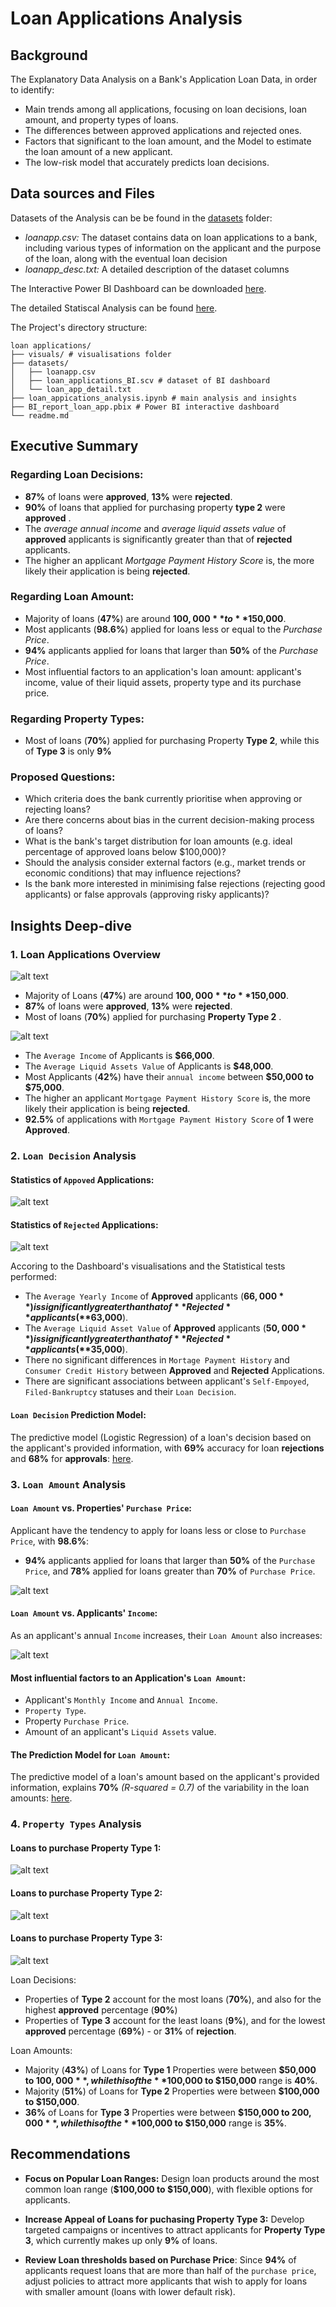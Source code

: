 # Loan Applications Analysis

## Background
The Explanatory Data Analysis on a Bank's Application Loan Data, in order to identify:
- Main trends among all applications, focusing on loan decisions, loan amount, and property types of loans.
- The differences between approved applications and rejected ones.
- Factors that significant to the loan amount, and the Model to estimate the loan amount of a new applicant.
- The low-risk model that accurately predicts loan decisions.

## Data sources and Files

Datasets of the Analysis can be be found in the [datasets](./datasets/) folder:
- *loanapp.csv:* The dataset contains data on loan applications to a bank, including various types of information on the applicant and the purpose of the loan, along with the eventual loan decision
- *loanapp_desc.txt:* A detailed description of the dataset columns 

The Interactive Power BI Dashboard can be downloaded [here](./BI_report_loan_app.pbix).

The detailed Statiscal Analysis can be found [here](./loan_appications_analysis.ipynb).

The Project's directory structure:
```
loan applications/
├── visuals/ # visualisations folder 
├── datasets/
│   ├── loanapp.csv
│   ├── loan_applications_BI.scv # dataset of BI dashboard
│   └── loan_app_detail.txt
├── loan_appications_analysis.ipynb # main analysis and insights
├── BI_report_loan_app.pbix # Power BI interactive dashboard
└── readme.md
```

## Executive Summary

### Regarding Loan Decisions:
- **87%** of loans were **approved**, **13%** were **rejected**.
- **90%** of loans that applied for purchasing property **type 2** were **approved** .
- The *average annual income* and *average liquid assets value* of **approved** applicants is significantly greater than that of **rejected** applicants.
- The higher an applicant *Mortgage Payment History Score* is, the more likely their application is being **rejected**.

### Regarding Loan Amount:
- Majority of loans (**47%**) are around **$100,000** to **$150,000**.
- Most applicants (**98.6%**) applied for loans less or equal to the *Purchase Price*.
- **94%** applicants applied for loans that larger than **50%** of the *Purchase Price*.
- Most influential factors to an application's loan amount: applicant's income, value of their liquid assets, property type and its purchase price.

### Regarding Property Types:
- Most of loans (**70%**) applied for purchasing Property **Type 2**, while this of **Type 3** is only **9%**

### Proposed Questions:
- Which criteria does the bank currently prioritise when approving or rejecting loans?
- Are there concerns about bias in the current decision-making process of loans?
- What is the bank's target distribution for loan amounts (e.g. ideal percentage of approved loans below $100,000)?
- Should the analysis consider external factors (e.g., market trends or economic conditions) that may influence rejections?
- Is the bank more interested in minimising false rejections (rejecting good applicants) or false approvals (approving risky applicants)?

## Insights Deep-dive
### 1. Loan Applications Overview

![alt text](./visuals/loan_overview_1.png)

- Majority of Loans (**47%**) are around **$100,000** to **$150,000**.
- **87%** of loans were **approved**, **13%** were **rejected**.
- Most of loans (**70%**) applied for purchasing **Property Type 2** .

![alt text](./visuals/loan_overview_2.png)

- The `Average Income` of Applicants is **$66,000**.
- The `Average Liquid Assets Value` of Applicants is **$48,000**.
- Most Applicants (**42%**) have their `annual income` between **$50,000 to $75,000**.
- The higher an applicant `Mortgage Payment History Score` is, the more likely their application is being **rejected**.
- **92.5%** of applications with `Mortgage Payment History Score` of **1** were **Approved**.

### 2. `Loan Decision` Analysis

#### Statistics of `Appoved` Applications:
![alt text](./visuals/approved.png)

#### Statistics of `Rejected` Applications:
![alt text](./visuals/rejected.png)

Accoring to the Dashboard's visualisations and the Statistical tests performed:

- The `Average Yearly Income` of **Approved** applicants (**$66,000**) is significantly greater than that of **Rejected** applicants (**$63,000**).
- The `Average Liquid Asset Value` of **Approved** applicants (**$50,000**) is significantly greater than that of **Rejected** applicants (**$35,000**).
- There no significant differences in `Mortage Payment History` and `Consumer Credit History` between **Approved** and **Rejected** Applications. 
- There are significant associations between applicant's `Self-Empoyed`, `Filed-Bankruptcy` statuses and their `Loan Decision`.

#### `Loan Decision` Prediction Model:
The predictive model (Logistic Regression) of a loan's decision based on the applicant's provided information, with **69%** accuracy for loan **rejections** and **68%** for **approvals**: [here](./loan_appications_analysis.ipynb).

### 3. `Loan Amount` Analysis

#### `Loan Amount` vs. Properties' `Purchase Price`:
Applicant have the tendency to apply for loans less or close to `Purchase Price`, with **98.6%**:
- **94%** applicants applied for loans that larger than **50%** of the `Purchase Price`, and **78%** applied for loans greater than **70%** of `Purchase Price`. 

![alt text](./visuals/loan_amount_1.png)

####  `Loan Amount` vs. Applicants' `Income`:
As an applicant's annual `Income` increases, their `Loan Amount` also increases:

![alt text](./visuals/loan_amount_2.png)

#### Most influential factors to an Application's `Loan Amount`: 
- Applicant's `Monthly Income` and `Annual Income`.
- `Property Type`.
- Property `Purchase Price`. 
- Amount of an applicant's `Liquid Assets` value.

#### The Prediction Model for `Loan Amount`:
The predictive model of a loan's amount based on the applicant's provided information, explains **70%** *(R-squared = 0.7)* of the variability in the loan amounts: [here](./loan_appications_analysis.ipynb).

### 4. `Property Types` Analysis

#### Loans to purchase **Property Type 1**:
![alt text](./visuals/property_1.png)

#### Loans to purchase **Property Type 2**:
![alt text](./visuals/property_2.png)

#### Loans to purchase **Property Type 3**:
![alt text](./visuals/property_3.png)

Loan Decisions:
- Properties of **Type 2** account for the most loans (**70%**), and also for the highest **approved** percentage (**90%**)
- Properties of **Type 3** account for the least loans (**9%**), and for the lowest **approved** percentage (**69%**) - or **31%** of **rejection**.

Loan Amounts:
- Majority (**43%**) of Loans for **Type 1** Properties were between **$50,000 to $100,000**, while this of the **$100,000 to $150,000** range is **40%**. 
- Majority (**51%**) of Loans for **Type 2** Properties were between **$100,000 to $150,000**.
- **36%** of Loans for **Type 3** Properties were between **$150,000 to $200,000**, while this of the **$100,000 to $150,000** range is **35%**.
 
## Recommendations
- **Focus on Popular Loan Ranges:** Design loan products around the most common loan range (**$100,000 to $150,000**), with flexible options for applicants.

- **Increase Appeal of Loans for puchasing Property Type 3:**
Develop targeted campaigns or incentives to attract applicants for **Property Type 3**, which currently makes up only **9%** of loans.

- **Review Loan thresholds based on Purchase Price**:
Since **94%** of applicants request loans that are more than half of the `purchase price`, adjust policies to attract more applicants that wish to apply for loans with smaller amount (loans with lower default risk).